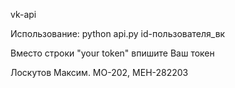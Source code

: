 vk-api

Использование: python api.py id-пользователя_вк

Вместо строки "your token" впишите Ваш токен

Лоскутов Максим. МО-202, МЕН-282203

